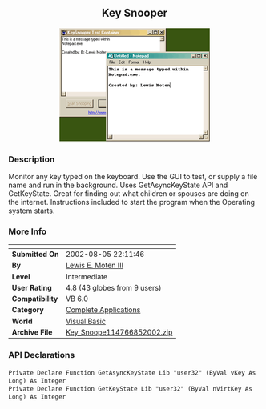 ﻿<div align="center">

## Key Snooper

<img src="PIC2002852213112253.gif">
</div>

### Description

Monitor any key typed on the keyboard. Use the GUI to test, or supply a file name and run in the background. Uses GetAsyncKeyState API and GetKeyState. Great for finding out what children or spouses are doing on the internet. Instructions included to start the program when the Operating system starts.
 
### More Info
 


<span>             |<span>
---                |---
**Submitted On**   |2002-08-05 22:11:46
**By**             |[Lewis E\. Moten III](https://github.com/Planet-Source-Code/PSCIndex/blob/master/ByAuthor/lewis-e-moten-iii.md)
**Level**          |Intermediate
**User Rating**    |4.8 (43 globes from 9 users)
**Compatibility**  |VB 6\.0
**Category**       |[Complete Applications](https://github.com/Planet-Source-Code/PSCIndex/blob/master/ByCategory/complete-applications__1-27.md)
**World**          |[Visual Basic](https://github.com/Planet-Source-Code/PSCIndex/blob/master/ByWorld/visual-basic.md)
**Archive File**   |[Key\_Snoope114766852002\.zip](https://github.com/Planet-Source-Code/lewis-e-moten-iii-key-snooper__1-37658/archive/master.zip)

### API Declarations

```
Private Declare Function GetAsyncKeyState Lib "user32" (ByVal vKey As Long) As Integer
Private Declare Function GetKeyState Lib "user32" (ByVal nVirtKey As Long) As Integer
```





